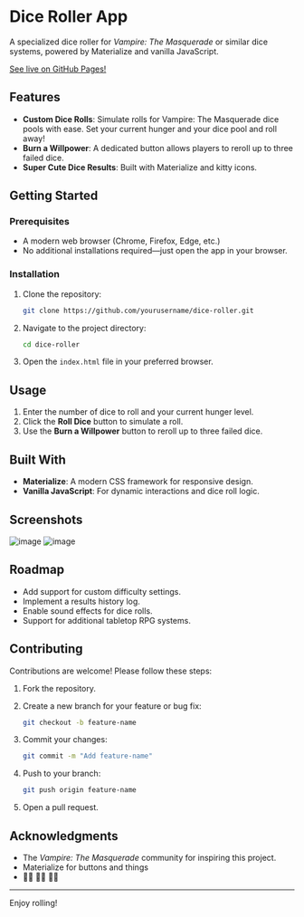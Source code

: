 # Dice Roller App

A specialized dice roller for *Vampire: The Masquerade* or similar dice systems, powered by Materialize and vanilla JavaScript. 

[See live on GitHub Pages!](https://annaelizabeth2019.github.io/dice-roller/)

## Features

- **Custom Dice Rolls**: Simulate rolls for Vampire: The Masquerade dice pools with ease. Set your current hunger and your dice pool and roll away!
- **Burn a Willpower**: A dedicated button allows players to reroll up to three failed dice.
- **Super Cute Dice Results**: Built with Materialize and kitty icons. 

## Getting Started

### Prerequisites

- A modern web browser (Chrome, Firefox, Edge, etc.)
- No additional installations required—just open the app in your browser.

### Installation

1. Clone the repository:

    ```bash
    git clone https://github.com/yourusername/dice-roller.git
    ```

2. Navigate to the project directory:

    ```bash
    cd dice-roller
    ```

3. Open the `index.html` file in your preferred browser.

## Usage

1. Enter the number of dice to roll and your current hunger level.
2. Click the **Roll Dice** button to simulate a roll.
3. Use the **Burn a Willpower** button to reroll up to three failed dice.

## Built With

- **Materialize**: A modern CSS framework for responsive design.
- **Vanilla JavaScript**: For dynamic interactions and dice roll logic.

## Screenshots

![image](https://github.com/user-attachments/assets/1197e251-bb6e-4331-8455-5923849d8927)
![image](https://github.com/user-attachments/assets/a53421d9-71a4-4502-92e2-2b648dfee1ec)


## Roadmap

- Add support for custom difficulty settings.
- Implement a results history log.
- Enable sound effects for dice rolls.
- Support for additional tabletop RPG systems.

## Contributing

Contributions are welcome! Please follow these steps:

1. Fork the repository.
2. Create a new branch for your feature or bug fix:

    ```bash
    git checkout -b feature-name
    ```

3. Commit your changes:

    ```bash
    git commit -m "Add feature-name"
    ```

4. Push to your branch:

    ```bash
    git push origin feature-name
    ```

5. Open a pull request.

## Acknowledgments

- The *Vampire: The Masquerade* community for inspiring this project.
- Materialize for buttons and things
- 🧛‍♀️ 🧛‍♀️ 🧛‍♀️ 

---

Enjoy rolling!
